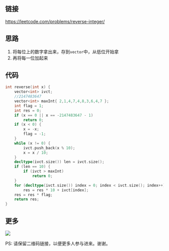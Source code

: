 ## 链接


https://leetcode.com/problems/reverse-integer/




## 思路

1. 将每位上的数字拿出来，存到`vector`中，从低位开始拿
2. 再将每一位加起来




## 代码






```c++
int reverse(int x) {
	vector<int> ivct;
	//2147483647
	vector<int> maxInt{ 2,1,4,7,4,8,3,6,4,7 };
	int flag = 1;
	int res = 0;
	if (x == 0 || x == -2147483647 - 1)
		return 0;
	if (x < 0) {
		x = -x;
		flag = -1;
	}
	while (x != 0) {
		ivct.push_back(x % 10);
		x = x / 10;
	}
	decltype(ivct.size()) len = ivct.size();
	if (len == 10) {
		if (ivct > maxInt)
			return 0;
	}
	for (decltype(ivct.size()) index = 0; index < ivct.size(); index++)
		res = res * 10 + ivct[index];
	res = res * flag;
	return res;
}
```



## 更多

![](https://github.com/githubwoniu/learnprogram/blob/master/image/erweima.png)

PS: 请保留二维码链接，以便更多人参与进来。谢谢。